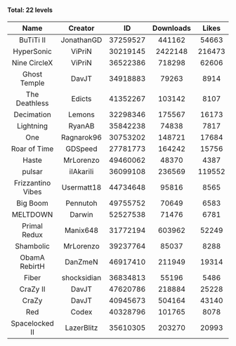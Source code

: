 #### Total: 22 levels

| Name | Creator | ID | Downloads | Likes |
|:---:|:---:|:---:|:---:|:---:|
| BuTiTi II | JonathanGD | 37259527 | 441162 | 54663
| HyperSonic | ViPriN | 30219145 | 2422148 | 216473
| Nine CircleX | ViPriN | 36522386 | 718298 | 62606
| Ghost Temple | DavJT | 34918883 | 79263 | 8914
| The Deathless | Edicts | 41352267 | 103142 | 8107
| Decimation | Lemons | 32298346 | 175567 | 16173
| Lightning | RyanAB | 35842238 | 74838 | 7817
| One | Ragnarok96 | 30753202 | 148721 | 17684
| Roar of Time | GDSpeed | 27781773 | 164242 | 15756
| Haste | MrLorenzo | 49460062 | 48370 | 4387
| pulsar | iIAkariIi | 36099108 | 236569 | 119552
| Frizzantino Vibes | Usermatt18 | 44734648 | 95816 | 8565
| Big Boom | Pennutoh | 49755752 | 70649 | 6583
| MELTDOWN | Darwin | 52527538 | 71476 | 6781
| Primal Redux | Manix648 | 31772194 | 603962 | 52249
| Shambolic | MrLorenzo | 39237764 | 85037 | 8288
| ObamA RebirtH | DanZmeN | 46917410 | 211949 | 19314
| Fiber | shocksidian | 36834813 | 55196 | 5486
| CraZy II | DavJT | 47620786 | 218884 | 25228
| CraZy | DavJT | 40945673 | 504164 | 43140
| Red | Codex | 40328796 | 101765 | 8078
| Spacelocked II | LazerBlitz | 35610305 | 203270 | 20993

